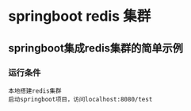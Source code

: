 # springboot redis 集群
## springboot集成redis集群的简单示例
### 运行条件
    本地搭建redis集群
    启动springboot项目，访问localhost:8080/test
